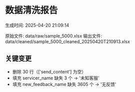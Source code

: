 # 数据清洗报告

生成时间: 2025-04-20 21:09:14

原始文件: data/raw/sample_5000.xlsx
输出文件: data/cleaned/sample_5000_cleaned_20250420T210913.xlsx

## 关键变更

- 删除 30 行（['send_content'] 为空）
- 填充 servicer_name 缺失 3 个 → '未知客服'
- 填充 new_feedback_name 缺失 3605 个 → '无反馈'